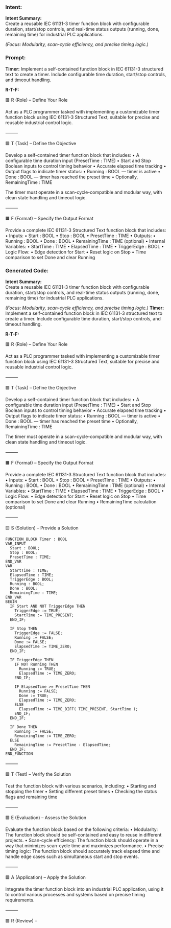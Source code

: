 ### Intent:
**Intent Summary:**  
Create a reusable IEC 61131-3 timer function block with configurable duration, start/stop controls, and real-time status outputs (running, done, remaining time) for industrial PLC applications.  

*(Focus: Modularity, scan-cycle efficiency, and precise timing logic.)*

### Prompt:
**Timer:**
Implement a self-contained function block in IEC 61131-3 structured text to create a timer. Include configurable time duration, start/stop controls, and timeout handling.

**R-T-F:**

🟥 R (Role) – Define Your Role

Act as a PLC programmer tasked with implementing a customizable timer function block using IEC 61131-3 Structured Text, suitable for precise and reusable industrial control logic.

⸻

🟩 T (Task) – Define the Objective

Develop a self-contained timer function block that includes:
	•	A configurable time duration input (PresetTime : TIME)
	•	Start and Stop Boolean inputs to control timing behavior
	•	Accurate elapsed time tracking
	•	Output flags to indicate timer status:
	•	Running : BOOL — timer is active
	•	Done : BOOL — timer has reached the preset time
	•	Optionally, RemainingTime : TIME

The timer must operate in a scan-cycle-compatible and modular way, with clean state handling and timeout logic.

⸻

🟧 F (Format) – Specify the Output Format

Provide a complete IEC 61131-3 Structured Text function block that includes:
	•	Inputs:
	•	Start : BOOL
	•	Stop : BOOL
	•	PresetTime : TIME
	•	Outputs:
	•	Running : BOOL
	•	Done : BOOL
	•	RemainingTime : TIME (optional)
	•	Internal Variables:
	•	StartTime : TIME
	•	ElapsedTime : TIME
	•	TriggerEdge : BOOL
	•	Logic Flow:
	•	Edge detection for Start
	•	Reset logic on Stop
	•	Time comparison to set Done and clear Running

### Generated Code:
**Intent Summary:**  
Create a reusable IEC 61131-3 timer function block with configurable duration, start/stop controls, and real-time status outputs (running, done, remaining time) for industrial PLC applications.  

*(Focus: Modularity, scan-cycle efficiency, and precise timing logic.)*
**Timer:**
Implement a self-contained function block in IEC 61131-3 structured text to create a timer. Include configurable time duration, start/stop controls, and timeout handling.

**R-T-F:**

🟥 R (Role) – Define Your Role

Act as a PLC programmer tasked with implementing a customizable timer function block using IEC 61131-3 Structured Text, suitable for precise and reusable industrial control logic.

⸻

🟩 T (Task) – Define the Objective

Develop a self-contained timer function block that includes:
	•	A configurable time duration input (PresetTime : TIME)
	•	Start and Stop Boolean inputs to control timing behavior
	•	Accurate elapsed time tracking
	•	Output flags to indicate timer status:
	•	Running : BOOL — timer is active
	•	Done : BOOL — timer has reached the preset time
	•	Optionally, RemainingTime : TIME

The timer must operate in a scan-cycle-compatible and modular way, with clean state handling and timeout logic.

⸻

🟧 F (Format) – Specify the Output Format

Provide a complete IEC 61131-3 Structured Text function block that includes:
	•	Inputs:
	•	Start : BOOL
	•	Stop : BOOL
	•	PresetTime : TIME
	•	Outputs:
	•	Running : BOOL
	•	Done : BOOL
	•	RemainingTime : TIME (optional)
	•	Internal Variables:
	•	StartTime : TIME
	•	ElapsedTime : TIME
	•	TriggerEdge : BOOL
	•	Logic Flow:
	•	Edge detection for Start
	•	Reset logic on Stop
	•	Time comparison to set Done and clear Running
	•	RemainingTime calculation (optional)

⸻

🟨 S (Solution) – Provide a Solution

```IEC
FUNCTION_BLOCK Timer : BOOL
VAR_INPUT
  Start : BOOL;
  Stop : BOOL;
  PresetTime : TIME;
END_VAR
VAR
  StartTime : TIME;
  ElapsedTime : TIME;
  TriggerEdge : BOOL;
  Running : BOOL;
  Done : BOOL;
  RemainingTime : TIME;
END_VAR
BEGIN
  IF Start AND NOT TriggerEdge THEN
    TriggerEdge := TRUE;
    StartTime := TIME_PRESENT;
  END_IF;
  
  IF Stop THEN
    TriggerEdge := FALSE;
    Running := FALSE;
    Done := FALSE;
    ElapsedTime := TIME_ZERO;
  END_IF;
  
  IF TriggerEdge THEN
    IF NOT Running THEN
      Running := TRUE;
      ElapsedTime := TIME_ZERO;
    END_IF;
    
    IF ElapsedTime >= PresetTime THEN
      Running := FALSE;
      Done := TRUE;
      ElapsedTime := TIME_ZERO;
    ELSE
      ElapsedTime := TIME_DIFF( TIME_PRESENT, StartTime );
    END_IF;
  END_IF;
  
  IF Done THEN
    Running := FALSE;
    RemainingTime := TIME_ZERO;
  ELSE
    RemainingTime := PresetTime - ElapsedTime;
  END_IF;
END_FUNCTION
```

⸻

🟩 T (Test) – Verify the Solution

Test the function block with various scenarios, including:
	•	Starting and stopping the timer
	•	Setting different preset times
	•	Checking the status flags and remaining time

⸻

🟩 E (Evaluation) – Assess the Solution

Evaluate the function block based on the following criteria:
	•	Modularity: The function block should be self-contained and easy to reuse in different projects.
	•	Scan-cycle efficiency: The function block should operate in a way that minimizes scan-cycle time and maximizes performance.
	•	Precise timing logic: The function block should accurately track elapsed time and handle edge cases such as simultaneous start and stop events.

⸻

🟩 A (Application) – Apply the Solution

Integrate the timer function block into an industrial PLC application, using it to control various processes and systems based on precise timing requirements.

⸻

🟩 R (Review) –
